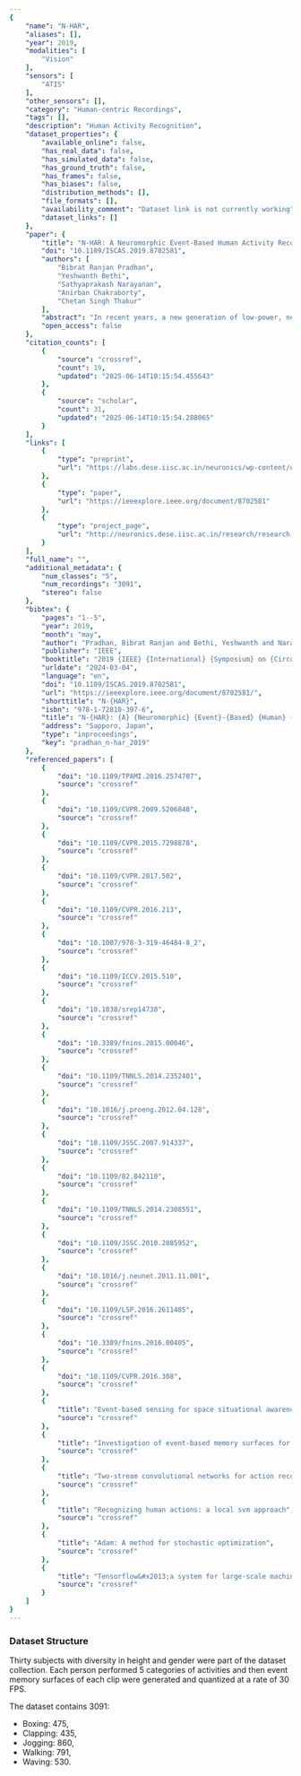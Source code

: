 ```yaml
---
{
    "name": "N-HAR",
    "aliases": [],
    "year": 2019,
    "modalities": [
        "Vision"
    ],
    "sensors": [
        "ATIS"
    ],
    "other_sensors": [],
    "category": "Human-centric Recordings",
    "tags": [],
    "description": "Human Activity Recognition",
    "dataset_properties": {
        "available_online": false,
        "has_real_data": false,
        "has_simulated_data": false,
        "has_ground_truth": false,
        "has_frames": false,
        "has_biases": false,
        "distribution_methods": [],
        "file_formats": [],
        "availability_comment": "Dataset link is not currently working",
        "dataset_links": []
    },
    "paper": {
        "title": "N-HAR: A Neuromorphic Event-Based Human Activity Recognition System using Memory Surfaces",
        "doi": "10.1109/ISCAS.2019.8702581",
        "authors": [
            "Bibrat Ranjan Pradhan",
            "Yeshwanth Bethi",
            "Sathyaprakash Narayanan",
            "Anirban Chakraborty",
            "Chetan Singh Thakur"
        ],
        "abstract": "In recent years, a new generation of low-power, neuromorphic, event-based vision sensors has been gaining popularity for their very low latency and data sparsity. Though the conventional frame-based cameras have advanced in a lot of ways, they suffer from data redundancy and temporal latency. The bio-inspired arti\ufb01cial retinas eliminate the data redundancy by capturing only the change in illumination at each pixel and asynchronously communicating in binary spikes. In this work, we propose a system to achieve the task of human activity recognition based on the event-based camera data. We show that such tasks, which generally need high frame rate sensors for accurate predictions, can be achieved by adapting existing computer vision techniques to the spiking domain. We used event memory surfaces to make the sparse event data compatible with deep convolutional neural networks (CNNs). We leverage upon the recent advances in deep convolutional networks based video analysis and adapt such frameworks onto the neuromorphic domain. We also provide the community with a new dataset consisting of \ufb01ve categories of human activities captured in real world without any simulations. We achieved an accuracy of 94.3\\% using event memory surfaces on our activity recognition dataset.",
        "open_access": false
    },
    "citation_counts": [
        {
            "source": "crossref",
            "count": 19,
            "updated": "2025-06-14T10:15:54.455643"
        },
        {
            "source": "scholar",
            "count": 31,
            "updated": "2025-06-14T10:15:54.288065"
        }
    ],
    "links": [
        {
            "type": "preprint",
            "url": "https://labs.dese.iisc.ac.in/neuronics/wp-content/uploads/sites/16/2019/03/n-HAR-CR-Final-2.pdf"
        },
        {
            "type": "paper",
            "url": "https://ieeexplore.ieee.org/document/8702581"
        },
        {
            "type": "project_page",
            "url": "http://neuronics.dese.iisc.ac.in/research/research-highlights/n-har/"
        }
    ],
    "full_name": "",
    "additional_metadata": {
        "num_classes": "5",
        "num_recordings": "3091",
        "stereo": false
    },
    "bibtex": {
        "pages": "1--5",
        "year": 2019,
        "month": "may",
        "author": "Pradhan, Bibrat Ranjan and Bethi, Yeshwanth and Narayanan, Sathyaprakash and Chakraborty, Anirban and Thakur, Chetan Singh",
        "publisher": "IEEE",
        "booktitle": "2019 {IEEE} {International} {Symposium} on {Circuits} and {Systems} ({ISCAS})",
        "urldate": "2024-03-04",
        "language": "en",
        "doi": "10.1109/ISCAS.2019.8702581",
        "url": "https://ieeexplore.ieee.org/document/8702581/",
        "shorttitle": "N-{HAR}",
        "isbn": "978-1-72810-397-6",
        "title": "N-{HAR}: {A} {Neuromorphic} {Event}-{Based} {Human} {Activity} {Recognition} {System} using {Memory} {Surfaces}",
        "address": "Sapporo, Japan",
        "type": "inproceedings",
        "key": "pradhan_n-har_2019"
    },
    "referenced_papers": [
        {
            "doi": "10.1109/TPAMI.2016.2574707",
            "source": "crossref"
        },
        {
            "doi": "10.1109/CVPR.2009.5206848",
            "source": "crossref"
        },
        {
            "doi": "10.1109/CVPR.2015.7298878",
            "source": "crossref"
        },
        {
            "doi": "10.1109/CVPR.2017.502",
            "source": "crossref"
        },
        {
            "doi": "10.1109/CVPR.2016.213",
            "source": "crossref"
        },
        {
            "doi": "10.1007/978-3-319-46484-8_2",
            "source": "crossref"
        },
        {
            "doi": "10.1109/ICCV.2015.510",
            "source": "crossref"
        },
        {
            "doi": "10.1038/srep14730",
            "source": "crossref"
        },
        {
            "doi": "10.3389/fnins.2015.00046",
            "source": "crossref"
        },
        {
            "doi": "10.1109/TNNLS.2014.2352401",
            "source": "crossref"
        },
        {
            "doi": "10.1016/j.proeng.2012.04.128",
            "source": "crossref"
        },
        {
            "doi": "10.1109/JSSC.2007.914337",
            "source": "crossref"
        },
        {
            "doi": "10.1109/82.842110",
            "source": "crossref"
        },
        {
            "doi": "10.1109/TNNLS.2014.2308551",
            "source": "crossref"
        },
        {
            "doi": "10.1109/JSSC.2010.2085952",
            "source": "crossref"
        },
        {
            "doi": "10.1016/j.neunet.2011.11.001",
            "source": "crossref"
        },
        {
            "doi": "10.1109/LSP.2016.2611485",
            "source": "crossref"
        },
        {
            "doi": "10.3389/fnins.2016.00405",
            "source": "crossref"
        },
        {
            "doi": "10.1109/CVPR.2016.308",
            "source": "crossref"
        },
        {
            "title": "Event-based sensing for space situational awareness",
            "source": "crossref"
        },
        {
            "title": "Investigation of event-based memory surfaces for high-speed tracking, unsupervised feature extraction and object recognition",
            "source": "crossref"
        },
        {
            "title": "Two-stream convolutional networks for action recognition in videos",
            "source": "crossref"
        },
        {
            "title": "Recognizing human actions: a local svm approach",
            "source": "crossref"
        },
        {
            "title": "Adam: A method for stochastic optimization",
            "source": "crossref"
        },
        {
            "title": "Tensorflow&#x2013;a system for large-scale machine learning",
            "source": "crossref"
        }
    ]
}
---
```


### Dataset Structure

Thirty subjects with diversity in height and gender were part of the dataset collection. Each person performed 5 categories of activities and then event memory surfaces of each clip were generated and quantized at a rate of 30 FPS.

The dataset contains 3091:

- Boxing: 475,
- Clapping: 435,
- Jogging: 860,
- Walking: 791,
- Waving: 530.
